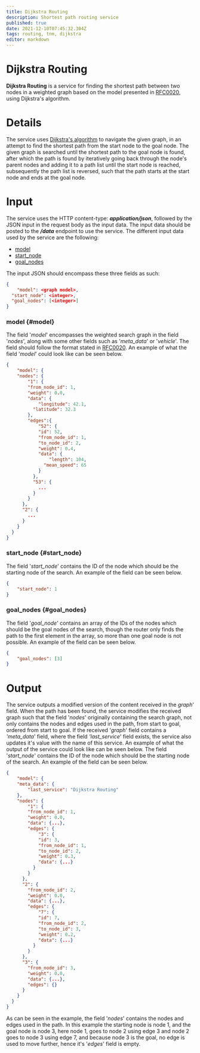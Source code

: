```yaml
---
title: Dijkstra Routing
description: Shortest path routing service
published: true
date: 2021-12-10T07:45:32.304Z
tags: routing, tnm, dijkstra
editor: markdown
---
```


# Dijkstra Routing
**Dijkstra Routing** is a service for finding the shortest path between two nodes in a weighted graph based on the model presented in [RFC0020](https://wiki.astep-dev.cs.aau.dk/rfc/0020), using Dijkstra's algorithm. 

# Details
The service uses [Dijkstra's algorithm](https://en.wikipedia.org/wiki/Dijkstra%27s_algorithm) to navigate the given graph, in an attempt to find the shortest path from the start node to the goal node. The given graph is searched until the shortest path to the goal node is found, after which the path is found by iteratively going back through the node's parent nodes and adding it to a path list until the start node is reached, subsequently the path list is reversed, such that the path starts at the start node and ends at the goal node.

# Input
The service uses the HTTP content-type: ***application/json***, followed by the JSON input in the request body as the input data. The input data should be posted to the ***/data*** endpoint to use the service. The different input data used by the service are the following:
- [model](#model)
- [start_node](#start_node)
- [goal_nodes](#goal_nodes)

The input JSON should encompass these three fields as such:
``` JSON
{
	"model": <graph model>,
  "start_node": <integer>,
  "goal_nodes": [<integer>]
}
```

### model {#model}
The field '*model*' encompasses the weighted search graph in the field '*nodes*', along with some other fields such as '*meta_data*' or '*vehicle*'. The field should follow the format stated in [RFC0020](https://wiki.astep-dev.cs.aau.dk/rfc/0020). An example of what the field '*model*' could look like can be seen below.
``` JSON
{
	"model": {
    "nodes": {
    	"1": {
      	"from_node_id": 1,
        "weight": 0.0,
        "data": {
        	"longitude": 42.1,
          "latitude": 32.3
        },
        "edges":{
        	"52": {
          	"id": 52,
            "from_node_id": 1,
            "to_node_id": 2,
            "weight": 0.4,
            "data": {
            	"length": 104,
              "mean_speed": 65
            }
          },
          "53": {
          	...
          }
        }
      },
      "2": {
      	...
      }
    }
  }
}
```

### start_node {#start_node}
The field '*start_node*' contains the ID of the node which should be the starting node of the search. An example of the field can be seen below.
``` JSON
{
	"start_node": 1
}
```

### goal_nodes {#goal_nodes}
The field '*goal_node*' contains an array of the IDs of the nodes which should be the goal nodes of the search, though the router only finds the path to the first element in the array, so more than one goal node is not possible. An example of the field can be seen below.
``` JSON
{
	"goal_nodes": [3]
}
```

# Output
The service outputs a modified version of the content received in the *graph*' field. When the path has been found, the service modifies the received graph such that the field '*nodes*' originally containing the search graph, not only contains the nodes and edges used in the path, from start to goal, ordered from start to goal. If the received '*graph*' field contains a *'meta_data*' field, where the field *'last_service*' field exists, the service also updates it's value with the name of this service. An example of what the output of the service could look like can be seen below.
The field '*start_node*' contains the ID of the node which should be the starting node of the search. An example of the field can be seen below.
``` JSON
{
	"model": {
  	"meta_data": {
    	"last_service": "Dijkstra Routing"
    },
    "nodes": {
    	"1": {
      	"from_node_id": 1,
        "weight": 0.0,
        "data": {...},
        "edges": {
        	"3": {
          	"id": 3,
            "from_node_id": 1,
            "to_node_id": 2,
            "weight": 0.3,
            "data": {...}
          }
        }
      },
      "2": {
      	"from_node_id": 2,
        "weight": 0.0,
        "data": {...},
        "edges": {
        	"7": {
          	"id": 7,
            "from_node_id": 2,
            "to_node_id": 3,
            "weight": 0.2,
            "data": {...}
          }
        }
      },
      "3": {
      	"from_node_id": 3,
        "weight": 0.0,
        "data": {...},
        "edges": {}
      }
    }
  }
}
```

As can be seen in the example, the field '*nodes*' contains the nodes and edges used in the path. In this example the starting node is node 1, and the goal node is node 3, here node 1, goes to node 2 using edge 3 and node 2 goes to node 3 using edge 7, and because node 3 is the goal, no edge is used to move further, hence it's '*edges*' field is empty.